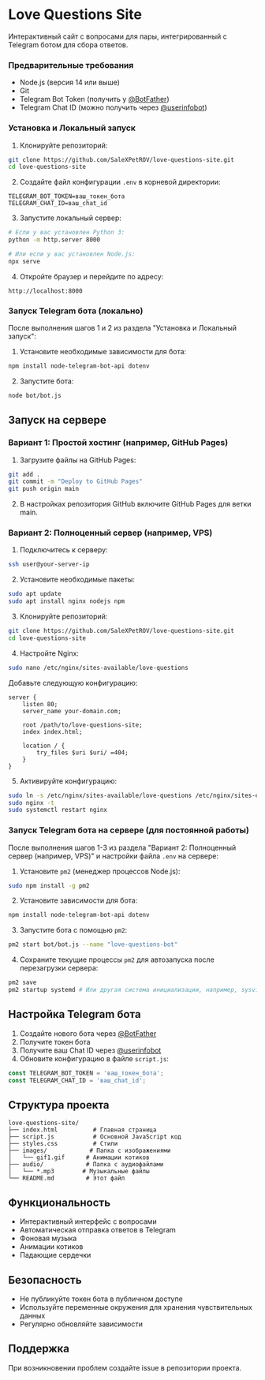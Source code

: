 # Love Questions Site

Интерактивный сайт с вопросами для пары, интегрированный с Telegram ботом для сбора ответов.

### Предварительные требования
- Node.js (версия 14 или выше)
- Git
- Telegram Bot Token (получить у [@BotFather](https://t.me/BotFather))
- Telegram Chat ID (можно получить через [@userinfobot](https://t.me/userinfobot))

### Установка и Локальный запуск

1. Клонируйте репозиторий:
```bash
git clone https://github.com/SaleXPetROV/love-questions-site.git
cd love-questions-site
```

2. Создайте файл конфигурации `.env` в корневой директории:
```env
TELEGRAM_BOT_TOKEN=ваш_токен_бота
TELEGRAM_CHAT_ID=ваш_chat_id
```

3. Запустите локальный сервер:
```bash
# Если у вас установлен Python 3:
python -m http.server 8000

# Или если у вас установлен Node.js:
npx serve
```

4. Откройте браузер и перейдите по адресу:
```
http://localhost:8000
```

### Запуск Telegram бота (локально)

После выполнения шагов 1 и 2 из раздела "Установка и Локальный запуск":

1. Установите необходимые зависимости для бота:
```bash
npm install node-telegram-bot-api dotenv
```

2. Запустите бота:
```bash
node bot/bot.js
```

## Запуск на сервере

### Вариант 1: Простой хостинг (например, GitHub Pages)

1. Загрузите файлы на GitHub Pages:
```bash
git add .
git commit -m "Deploy to GitHub Pages"
git push origin main
```

2. В настройках репозитория GitHub включите GitHub Pages для ветки main.

### Вариант 2: Полноценный сервер (например, VPS)

1. Подключитесь к серверу:
```bash
ssh user@your-server-ip
```

2. Установите необходимые пакеты:
```bash
sudo apt update
sudo apt install nginx nodejs npm
```

3. Клонируйте репозиторий:
```bash
git clone https://github.com/SaleXPetROV/love-questions-site.git
cd love-questions-site
```

4. Настройте Nginx:
```bash
sudo nano /etc/nginx/sites-available/love-questions
```

Добавьте следующую конфигурацию:
```nginx
server {
    listen 80;
    server_name your-domain.com;

    root /path/to/love-questions-site;
    index index.html;

    location / {
        try_files $uri $uri/ =404;
    }
}
```

5. Активируйте конфигурацию:
```bash
sudo ln -s /etc/nginx/sites-available/love-questions /etc/nginx/sites-enabled/
sudo nginx -t
sudo systemctl restart nginx
```

### Запуск Telegram бота на сервере (для постоянной работы)

После выполнения шагов 1-3 из раздела "Вариант 2: Полноценный сервер (например, VPS)" и настройки файла `.env` на сервере:

1. Установите `pm2` (менеджер процессов Node.js):
```bash
sudo npm install -g pm2
```

2. Установите зависимости для бота:
```bash
npm install node-telegram-bot-api dotenv
```

3. Запустите бота с помощью `pm2`:
```bash
pm2 start bot/bot.js --name "love-questions-bot"
```

4. Сохраните текущие процессы `pm2` для автозапуска после перезагрузки сервера:
```bash
pm2 save
pm2 startup systemd # Или другая система инициализации, например, sysvinit, upstart
```

## Настройка Telegram бота

1. Создайте нового бота через [@BotFather](https://t.me/BotFather)
2. Получите токен бота
3. Получите ваш Chat ID через [@userinfobot](https://t.me/userinfobot)
4. Обновите конфигурацию в файле `script.js`:
```javascript
const TELEGRAM_BOT_TOKEN = 'ваш_токен_бота';
const TELEGRAM_CHAT_ID = 'ваш_chat_id';
```

## Структура проекта

```
love-questions-site/
├── index.html          # Главная страница
├── script.js           # Основной JavaScript код
├── styles.css          # Стили
├── images/            # Папка с изображениями
│   └── gif1.gif      # Анимации котиков
├── audio/            # Папка с аудиофайлами
│   └── *.mp3        # Музыкальные файлы
└── README.md         # Этот файл
```

## Функциональность

- Интерактивный интерфейс с вопросами
- Автоматическая отправка ответов в Telegram
- Фоновая музыка
- Анимации котиков
- Падающие сердечки

## Безопасность

- Не публикуйте токен бота в публичном доступе
- Используйте переменные окружения для хранения чувствительных данных
- Регулярно обновляйте зависимости

## Поддержка

При возникновении проблем создайте issue в репозитории проекта. 